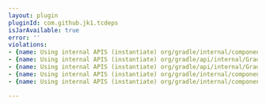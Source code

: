 ```yaml
---
layout: plugin
pluginId: com.github.jk1.tcdeps
isJarAvailable: true
error: ''
violations:
- {name: Using internal APIS (instantiate) org/gradle/internal/component/external/descriptor/Artifact}
- {name: Using internal APIS (instantiate) org/gradle/api/internal/GradleInternal}
- {name: Using internal APIS (instantiate) org/gradle/api/internal/GradleInternal}
- {name: Using internal APIS (instantiate) org/gradle/internal/component/external/descriptor/Artifact}
- {name: Using internal APIS (instantiate) org/gradle/internal/component/external/descriptor/Artifact}

---
```

